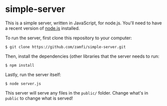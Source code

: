 # simple-server

This is a simple server, written in JavaScript, for node.js. You'll need to have a recent version of [node.js](http://nodejs.org) installed.

To run the server, first clone this repository to your computer:

```
$ git clone https://github.com/zamfi/simple-server.git
```

Then, install the dependencies (other libraries that the server needs to run:

```
$ npm install
```

Lastly, run the server itself:

```
$ node server.js
```

This server will serve any files in the `public/` folder. Change what's in `public` to change what is served!
